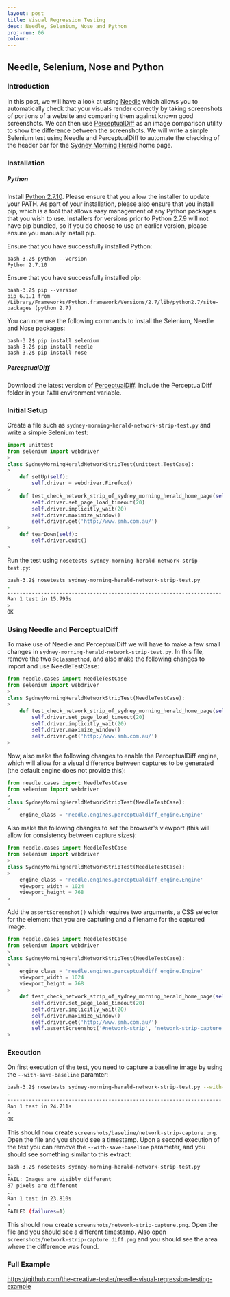 ```yaml
---
layout: post
title: Visual Regression Testing
desc: Needle, Selenium, Nose and Python
proj-num: 06
colour: 
---
```




## Needle, Selenium, Nose and Python

### Introduction

In this post, we will have a look at using [Needle](https://github.com/bfirsh/needle) which allows you to automatically check that your visuals render correctly by taking screenshots of portions of a website and comparing them against known good screenshots.  We can then use [PerceptualDiff](http://pdiff.sourceforge.net/) as an image comparison utility to show the difference between the screenshots.  We will write a simple Selenium test using Needle and PerceptualDiff to automate the checking of the header bar for the [Sydney Morning Herald](http://www.smh.com.au/) home page.

### Installation

##### Python

Install [Python 2.7.10](https://www.python.org/downloads/release/python-2710/).  Please ensure that you allow the installer to update your PATH.  As part of your installation, please also ensure that you install pip, which is a tool that allows easy management of any Python packages that you wish to use.  Installers for versions prior to Python 2.7.9 will not have pip bundled, so if you do choose to use an earlier version, please ensure you manually install pip.

Ensure that you have successfully installed Python:  

>
~~~ shell
bash-3.2$ python --version  
Python 2.7.10
~~~

Ensure that you have successfully installed pip: 

>
~~~ shell
bash-3.2$ pip --version
pip 6.1.1 from /Library/Frameworks/Python.framework/Versions/2.7/lib/python2.7/site-packages (python 2.7)
~~~

You can now use the following commands to install the Selenium, Needle and Nose packages:

>
~~~ shell
bash-3.2$ pip install selenium
bash-3.2$ pip install needle
bash-3.2$ pip install nose
~~~

##### PerceptualDiff

Download the latest version of [PerceptualDiff](https://sourceforge.net/projects/pdiff/files/).  Include the PerceptualDiff folder in your ```PATH``` environment variable.

### Initial Setup

Create a file such as ```sydney-morning-herald-network-strip-test.py``` and write a simple Selenium test:

>
~~~ python
import unittest
from selenium import webdriver
>
class SydneyMorningHeraldNetworkStripTest(unittest.TestCase):
>
    def setUp(self):
        self.driver = webdriver.Firefox()
>
    def test_check_network_strip_of_sydney_morning_herald_home_page(self):
        self.driver.set_page_load_timeout(20)
        self.driver.implicitly_wait(20)
        self.driver.maximize_window()
        self.driver.get('http://www.smh.com.au/')
>
    def tearDown(self):
        self.driver.quit()
>
~~~

Run the test using ```nosetests sydney-morning-herald-network-strip-test.py```:

>
~~~ bash
bash-3.2$ nosetests sydney-morning-herald-network-strip-test.py
.
----------------------------------------------------------------------
Ran 1 test in 15.795s
>
OK
~~~

### Using Needle and PerceptualDiff

To make use of Needle and PerceptualDiff we will have to make a few small changes in ```sydney-morning-herald-network-strip-test.py```.  In this file, remove the two ```@classmethod```, and also make the following changes to import and use NeedleTestCase:

>
~~~ python
from needle.cases import NeedleTestCase
from selenium import webdriver
>
class SydneyMorningHeraldNetworkStripTest(NeedleTestCase):
>
    def test_check_network_strip_of_sydney_morning_herald_home_page(self):
        self.driver.set_page_load_timeout(20)
        self.driver.implicitly_wait(20)
        self.driver.maximize_window()
        self.driver.get('http://www.smh.com.au/')
>
~~~

Now, also make the following changes to enable the PerceptualDiff engine, which will allow for a visual difference between captures to be generated (the default engine does not provide this):

>
~~~ python
from needle.cases import NeedleTestCase
from selenium import webdriver
>
class SydneyMorningHeraldNetworkStripTest(NeedleTestCase):
>
    engine_class = 'needle.engines.perceptualdiff_engine.Engine'
~~~

Also make the following changes to set the browser's viewport (this will allow for consistency between capture sizes):

>
~~~ python
from needle.cases import NeedleTestCase
from selenium import webdriver
>
class SydneyMorningHeraldNetworkStripTest(NeedleTestCase):
>
    engine_class = 'needle.engines.perceptualdiff_engine.Engine'
    viewport_width = 1024
    viewport_height = 768
>
~~~

Add the ```assertScreenshot()``` which requires two arguments, a CSS selector for the element that you are capturing and a filename for the captured image.

>
~~~ python
from needle.cases import NeedleTestCase
from selenium import webdriver
>
class SydneyMorningHeraldNetworkStripTest(NeedleTestCase):
>
    engine_class = 'needle.engines.perceptualdiff_engine.Engine'
    viewport_width = 1024
    viewport_height = 768
>
    def test_check_network_strip_of_sydney_morning_herald_home_page(self):
        self.driver.set_page_load_timeout(20)
        self.driver.implicitly_wait(20)
        self.driver.maximize_window()
        self.driver.get('http://www.smh.com.au/')
        self.assertScreenshot('#network-strip', 'network-strip-capture')
>
~~~

### Execution

On first execution of the test, you need to capture a baseline image by using the ```--with-save-baseline``` paramter:

>
~~~ bash
bash-3.2$ nosetests sydney-morning-herald-network-strip-test.py --with-save-baseline
.
----------------------------------------------------------------------
Ran 1 test in 24.711s
>
OK
~~~

This should now create ```screenshots/baseline/network-strip-capture.png```.  Open the file and you should see a timestamp.  Upon a second execution of the test you can remove the ```--with-save-baseline``` parameter, and you should see something similar to this extract:

>
~~~ bash
bash-3.2$ nosetests sydney-morning-herald-network-strip-test.py
..
FAIL: Images are visibly different
87 pixels are different
..
Ran 1 test in 23.810s
>
FAILED (failures=1)
~~~

This should now create ```screenshots/network-strip-capture.png```.  Open the file and you should see a different timestamp.  Also open ```screenshots/network-strip-capture.diff.png``` and you should see the area where the difference was found.

### Full Example

<https://github.com/the-creative-tester/needle-visual-regression-testing-example>
